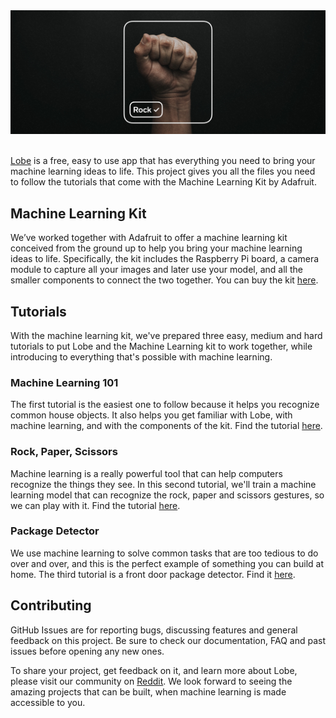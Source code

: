 <div style="text-align:center"><img src="assets/header.jpg" /></div>
<br>

[Lobe](http://lobe.ai/) is a free, easy to use app that has everything you need to bring your machine learning ideas to life. This project gives you all the files you need to follow the tutorials that come with the Machine Learning Kit by Adafruit.

## Machine Learning Kit

We’ve worked together with Adafruit to offer a machine learning kit conceived from the ground up to help you bring your machine learning ideas to life. Specifically, the kit includes the Raspberry Pi board, a camera module to capture all your images and later use your model, and all the smaller components to connect the two together. You can buy the kit [here](link/to/tutorial).

## Tutorials

With the machine learning kit, we've prepared three easy, medium and hard tutorials to put Lobe and the Machine Learning kit to work together, while introducing to everything that's possible with machine learning.

### Machine Learning 101
The first tutorial is the easiest one to follow because it helps you recognize common house objects. It also helps you get familiar with Lobe, with machine learning, and with the components of the kit. Find the tutorial [here](link/to/tutorial).

### Rock, Paper, Scissors
Machine learning is a really powerful tool that can help computers recognize the things they see. In this second tutorial, we'll train a machine learning model that can recognize the rock, paper and scissors gestures, so we can play with it. Find the tutorial [here](link/to/tutorial).

### Package Detector
We use machine learning to solve common tasks that are too tedious to do over and over, and this is the perfect example of something you can build at home. The third tutorial is a front door package detector. Find it [here](link/to/tutorial).

## Contributing

GitHub Issues are for reporting bugs, discussing features and general feedback on this project. Be sure to check our documentation, FAQ and past issues before opening any new ones.

To share your project, get feedback on it, and learn more about Lobe, please visit our community on [Reddit](https://www.reddit.com/r/Lobe/). We look forward to seeing the amazing projects that can be built, when machine learning is made accessible to you.
